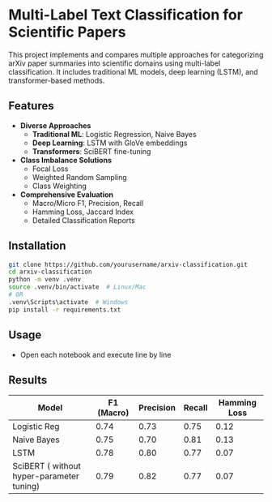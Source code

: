 # Multi-Label Text Classification for Scientific Papers

This project implements and compares multiple approaches for categorizing arXiv paper summaries into scientific domains using multi-label classification. It includes traditional ML models, deep learning (LSTM), and transformer-based methods.


## Features

- **Diverse Approaches**
  - **Traditional ML**: Logistic Regression, Naive Bayes
  - **Deep Learning**: LSTM with GloVe embeddings
  - **Transformers**: SciBERT fine-tuning
- **Class Imbalance Solutions**
  - Focal Loss
  - Weighted Random Sampling
  - Class Weighting
- **Comprehensive Evaluation**
  - Macro/Micro F1, Precision, Recall
  - Hamming Loss, Jaccard Index
  - Detailed Classification Reports

## Installation

```bash
git clone https://github.com/yourusername/arxiv-classification.git
cd arxiv-classification
python -m venv .venv
source .venv/bin/activate  # Linux/Mac
# OR
.venv\Scripts\activate  # Windows
pip install -r requirements.txt 
```

## Usage 
- Open each notebook and execute line by line

## Results

| Model           | F1 (Macro) | Precision | Recall | Hamming Loss |
|-----------------|------------|-----------|--------|--------------|
| Logistic Reg | 0.74       | 0.73      | 0.75   | 0.12         |
| Naive Bayes   | 0.75       | 0.70      | 0.81   | 0.13         |
| LSTM      | 0.78       | 0.80      | 0.77   | 0.07         |
| SciBERT ( without hyper-parameter tuning)         | 0.79       | 0.82      | 0.77   | 0.07         |
